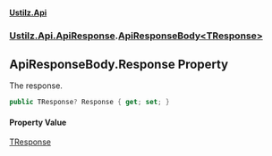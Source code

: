 #### [Ustilz.Api](index.md 'index')
### [Ustilz.Api.ApiResponse](Ustilz.Api.ApiResponse.md 'Ustilz.Api.ApiResponse').[ApiResponseBody&lt;TResponse&gt;](Ustilz.Api.ApiResponse.ApiResponseBody_TResponse_.md 'Ustilz.Api.ApiResponse.ApiResponseBody<TResponse>')

## ApiResponseBody<TResponse>.Response Property

The response.

```csharp
public TResponse? Response { get; set; }
```

#### Property Value
[TResponse](Ustilz.Api.ApiResponse.ApiResponseBody_TResponse_.md#Ustilz.Api.ApiResponse.ApiResponseBody_TResponse_.TResponse 'Ustilz.Api.ApiResponse.ApiResponseBody<TResponse>.TResponse')